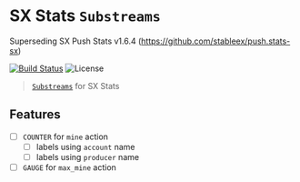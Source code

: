 # SX Stats `Substreams`

Superseding SX Push Stats v1.6.4 (https://github.com/stableex/push.stats-sx)

[![Build Status](https://github.com/pinax-network/sx.stats-substreams/actions/workflows/ci.yml/badge.svg)](https://github.com/pinax-network/sx.stats-substreams/actions/workflows/ci.yml)
![License](https://img.shields.io/github/license/pinax-network/sx.stats-substreams)

> [`Substreams`](https://substreams.streamingfast.io) for SX Stats

## Features

- [ ] `COUNTER` for `mine` action
  - [ ] labels using `account` name
  - [ ] labels using `producer` name

- [ ] `GAUGE` for `max_mine` action
